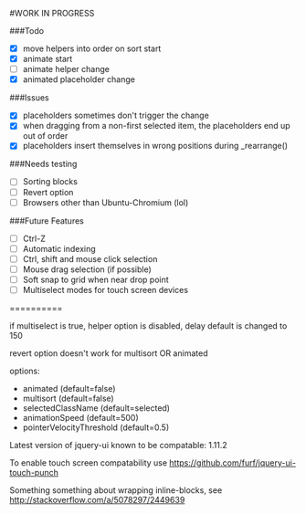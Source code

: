 #WORK IN PROGRESS

###Todo
- [X] move helpers into order on sort start
- [X] animate start
- [ ] animate helper change
- [X] animated placeholder change

###Issues
- [X] placeholders sometimes don't trigger the change
- [X] when dragging from a non-first selected item,
the placeholders end up out of order
- [X] placeholders insert themselves in wrong positions
during _rearrange()

###Needs testing
- [ ] Sorting blocks
- [ ] Revert option
- [ ] Browsers other than Ubuntu-Chromium (lol)

###Future Features
- [ ] Ctrl-Z
- [ ] Automatic indexing
- [ ] Ctrl, shift and mouse click selection
- [ ] Mouse drag selection (if possible)
- [ ] Soft snap to grid when near drop point
- [ ] Multiselect modes for touch screen devices

==========

if multiselect is true, 
helper option is disabled, 
delay default is changed to 150

revert option doesn't work for multisort OR animated

options:

- animated (default=false)
- multisort (default=false)
- selectedClassName (default=selected)
- animationSpeed (default=500)
- pointerVelocityThreshold (default=0.5)

Latest version of jquery-ui known to be compatable: 1.11.2

To enable touch screen compatability use https://github.com/furf/jquery-ui-touch-punch

Something something about wrapping inline-blocks, see http://stackoverflow.com/a/5078297/2449639
